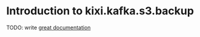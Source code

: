 # Introduction to kixi.kafka.s3.backup

TODO: write [great documentation](http://jacobian.org/writing/what-to-write/)
